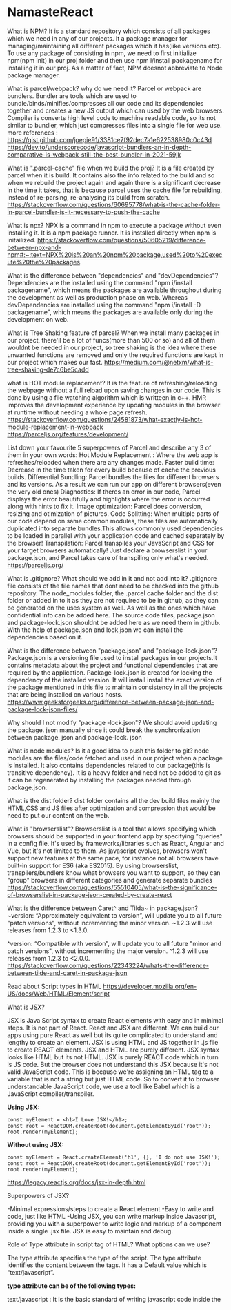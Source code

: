 # NamasteReact
What is NPM?
It is a standard repository which consists of all packages which we need in any of our projects. It a package manager for managing/maintaining all different packages which it has(like versions etc). To use any package of consisting in npm, we need to first initialize npm(npm init) in our proj folder and then use npm i/install packagename for installing it in our proj. As a matter of fact, NPM doesnot abbreviate to Node package manager.

What is parcel/webpack? why do we need it?
Parcel or webpack are bundlers. Bundler are tools which are used to bundle/binds/minifies/compresses all our code and its dependencies together and creates a new JS output which can used by the web browsers. Compiler is converts high level code to machine readable code, so its not similar to bundler, which just compresses files into a single file for web use. 
more references : https://gist.github.com/joepie91/3381ce7f92dec7a1e622538980c0c43d
https://dev.to/underscorecode/javascript-bundlers-an-in-depth-comparative-is-webpack-still-the-best-bundler-in-2021-59jk

What is ".parcel-cache" file when we build the proj?
It is a file created by parcel when it is build. It contains also the info related to the build and so when we rebuild the project again and again there is a significant decrease in the time it takes, that is because parcel uses the cache file for rebuilding, instead of re-parsing, re-analysing its build from scratch.
https://stackoverflow.com/questions/60695778/what-is-the-cache-folder-in-parcel-bundler-is-it-necessary-to-push-the-cache

What is npx?
NPX is a command in npm to execute a package without even installing it. It is a npm package runner. It is instslled directly when npm is initailized.
https://stackoverflow.com/questions/50605219/difference-between-npx-and-npm#:~:text=NPX%20is%20an%20npm%20package,used%20to%20execute%20the%20packages.

What is the difference between "dependencies" and "devDependencies"?
Dependencies are the installed using the command "npm i/install packagename", which means the packages are available throughout during the development as well as production phase on web. Whereas devDependencies are installed using the command "npm i/install -D packagename", which means the packages are available only during the development on web.

What is Tree Shaking feature of parcel?
When we install many packages in our project, there'll be a lot of funcs(more than 500 or so) and all of them wouldnt be needed in our project, so tree shaking is the idea where these unwanted functions are removed and only the required functions are kept in our project which makes our fast.
https://medium.com/@netxm/what-is-tree-shaking-de7c6be5cadd

what is HOT module replacement?
It is the feature of refreshing/reloading the webpage without a full reload upon saving changes in our code. This is done by using a file watching algorithm which is writteen in c++. HMR improves the development experience by updating modules in the browser at runtime without needing a whole page refresh.
https://stackoverflow.com/questions/24581873/what-exactly-is-hot-module-replacement-in-webpack
https://parceljs.org/features/development/

List down your favourite 5 superpowers of Parcel and describe any 3 of them in your own words:
Hot Module Replacement : Where the web app is refreshes/reloaded when there are any changes made.
Faster build time: Decrease in the time taken for every build because of cache the previous builds.
Differential Bundling: Parcel bundles the files for different browsers and its versions. As a result we can run our app on different browsers(even the very old ones)
Diagnostics: If theres an error in our code, Parcel displays the error beautifully and highlights where the error is occurred along with hints to fix it.
Image optimization: Parcel does conversion, resizing and otimization of pictures.
Code Splitting: When multiple parts of our code depend on same common modules, these files are automatically duplicated into separate bundles.This allows commonly used dependencies to be loaded in parallel with your application code and cached separately by the browser!
Transpilation: Parcel transpiles your JavaScript and CSS for your target browsers automatically! Just declare a browserslist in your package.json, and Parcel takes care of transpiling only what's needed.
https://parceljs.org/

What is .gitignore? What should we add in it and not add into it?
.gitignore file consists of the file names that dont need to be checked into the github repository. The node_modules folder, the .parcel cache folder and the dist folder or added in to it as they are not required to be in github, as they can be generated on the uses system as well. As well as the ones which have confidential info can be added here. The source code files, package.json and package-lock.json shouldnt be added here as we need them in github. With the help of package.json and lock.json we can install the dependencies based on it.

What is the difference  between "package.json" and "package-lock.json"?
Package.json is a versioning file used to install packages in our projects.It contains metadata about the project and functional dependencies that are required by the application.
Package-lock.json is created for locking the dependency of the installed version. It will install install the exact version of the package mentioned in this file to maintain consistency in all the projects that are being installed on various hosts.
https://www.geeksforgeeks.org/difference-between-package-json-and-package-lock-json-files/

Why should I not modify "package -lock.json"?
We should avoid updating the package. json manually since it could break the synchronization between package. json and package-lock. json

What is node modules? Is it a good idea to push this folder to git?
node modules are the files/code fetched and used in our project when a package is installed. It also contains dependencies related to our package(this is transitive dependency). It is a heavy folder and need not be added to git as it can be regenerated by installing the packages needed through package.json.

What is the dist folder?
dist folder contains all the dev build files mainly the HTML,CSS and JS files after optimization and compression that would be need to put our content on the web.

What is "browserslist"?
Browserslist is a tool that allows specifying which browsers should be supported in your frontend app by specifying "queries" in a config file. It's used by frameworks/libraries such as React, Angular and Vue, but it's not limited to them.
As javascript evolves, browsers won't support new features at the same pace, for instance not all browsers have built-in support for ES6 (aka ES2015). By using browserslist, transpilers/bundlers know what browsers you want to support, so they can "group" browsers in different categories and generate separate bundles
https://stackoverflow.com/questions/55510405/what-is-the-significance-of-browserslist-in-package-json-created-by-create-react

What is the difference between Caret^ and Tilda~ in package.json?
~version: “Approximately equivalent to version”, will update you to all future "patch versions", without incrementing the minor version. ~1.2.3 will use releases from 1.2.3 to <1.3.0.

^version: “Compatible with version”, will update you to all future "minor and patch versions", without incrementing the major version. ^1.2.3 will use releases from 1.2.3 to <2.0.0.
https://stackoverflow.com/questions/22343224/whats-the-difference-between-tilde-and-caret-in-package-json

Read about Script types in HTML
https://developer.mozilla.org/en-US/docs/Web/HTML/Element/script

What is JSX?

JSX is Java Script syntax to create React elements with easy and in minimal steps. It is not part of React. React and JSX are different. We can build our apps using pure React as well but its quite complicated to understand and lengthy to create an element. 
JSX is using HTML and JS together in .js file to create REACT elements. JSX and HTML are purely different. JSX syntax looks like HTML but its not HTML.
JSX is purely REACT code which in turn is JS code. But the browser does not understand this JSX because it's not valid JavaScript code. This is because we're assigning an HTML tag to a variable that is not a string but just HTML code.
So to convert it to browser understandable JavaScript code, we use a tool like Babel which is a JavaScript compiler/transpiler.

**Using JSX:**

```
const myElement = <h1>I Love JSX!</h1>;
const root = ReactDOM.createRoot(document.getElementById('root'));
root.render(myElement);
```

**Without using JSX:**

```
const myElement = React.createElement('h1', {}, 'I do not use JSX!');
const root = ReactDOM.createRoot(document.getElementById('root'));
root.render(myElement);
```
https://legacy.reactjs.org/docs/jsx-in-depth.html

Superpowers of JSX?

-Minimal expressions/steps to create a React element
-Easy to write and code, just like  HTML 
-Using JSX, you can write markup inside Javascript, providing you with a superpower to write logic and markup of a component inside a single .jsx file. JSX is easy to maintain and debug.

Role of Type attribute in script tag of HTML? What options can we use?

The type attribute specifies the type of the script. The type attribute identifies the content between the <script> and </script> tags. It has a Default value which is “text/javascript”.

**type attribute can be of the following types:**

text/javascript : It is the basic standard of writing javascript code inside the <script> tag.

**Syntax**

`<script type="text/javascript"></script>`

- text/ecmascript : this value indicates that the script is following the EcmaScript standards.
- module: This value tells the browser that the script is a module that can import or export other files or modules inside it.
- text/babel : This value indicates that the script is a babel type and required bable to transpile it.
- text/typescript: As the name suggest the script is written in TypeScript.





